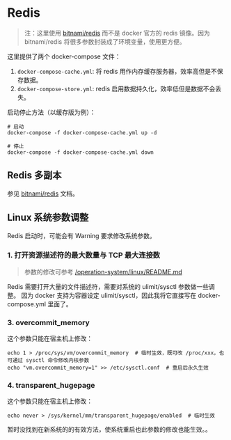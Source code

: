 # Redis

>注：这里使用 [bitnami/redis](https://hub.docker.com/r/bitnami/redis/) 而不是 docker 官方的 redis 镜像。因为 bitnami/redis 将很多参数封装成了环境变量，使用更方便。

这里提供了两个 docker-compose 文件：

1. `docker-compose-cache.yml`: 将 redis 用作内存缓存服务器，效率高但是不保存数据。
2. `docker-compose-store.yml`: redis 启用数据持久化，效率低但是数据不会丢失。

启动停止方法（以缓存版为例）：

```
# 启动
docker-compose -f docker-compose-cache.yml up -d

# 停止 
docker-compose -f docker-compose-cache.yml down
```

## Redis 多副本

参见 [bitnami/redis](https://hub.docker.com/r/bitnami/redis/) 文档。

## Linux 系统参数调整

Redis 启动时，可能会有 Warning 要求修改系统参数。

### 1. 打开资源描述符的最大数量与 TCP 最大连接数

>参数的修改可参考 [/operation-system/linux/README.md](/operation-system/linux/README.md)

Redis 需要打开大量的文件描述符，需要对系统的 ulimit/sysctl 参数做一些调整。
因为 docker 支持为容器设定 ulimit/sysctl，因此我将它直接写在 docker-compose.yml 里面了。

### 3. overcommit_memory

这个参数只能在宿主机上修改：

```
echo 1 > /proc/sys/vm/overcommit_memory  # 临时生效，既可改 /proc/xxx，也可通过 sysctl 命令修改内核参数 
echo "vm.overcommit_memory=1" >> /etc/sysctl.conf  # 重启后永久生效
```

### 4. transparent_hugepage

这个参数只能在宿主机上修改：

```
echo never > /sys/kernel/mm/transparent_hugepage/enabled  # 临时生效
```

暂时没找到在新系统的的有效方法，使系统重启也此参数的修改也能生效。。


